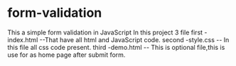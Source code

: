 # form-validation
This a simple form validation in JavaScript
In this project 3 file 
first -index.html --That have all html and JavaScript code.
second -style.css -- In this file all css code present.
third -demo.html -- This is optional file,this is use for as home page after submit form.
